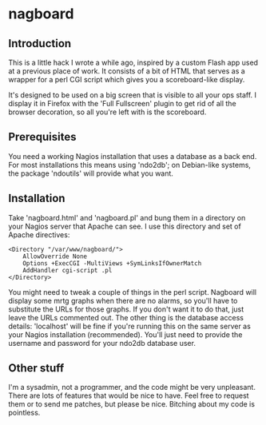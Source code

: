 nagboard
========

Introduction
------------

This is a little hack I wrote a while ago, inspired by a custom Flash app used
at a previous place of work.  It consists of a bit of HTML that serves as a wrapper
for a perl CGI script which gives you a scoreboard-like display.

It's designed to be used on a big screen that is visible to all your ops staff.
I display it in Firefox with the 'Full Fullscreen' plugin to get rid of all the
browser decoration, so all you're left with is the scoreboard.

Prerequisites
-------------

You need a working Nagios installation that uses a database as a back end.  For
most installations this means using 'ndo2db'; on Debian-like systems, the package
'ndoutils' will provide what you want.

Installation
------------

Take 'nagboard.html' and 'nagboard.pl' and bung them in a directory on your Nagios
server that Apache can see.  I use this directory and set of Apache directives:

	<Directory "/var/www/nagboard/">
		AllowOverride None
		Options +ExecCGI -MultiViews +SymLinksIfOwnerMatch
		AddHandler cgi-script .pl
	</Directory>

You might need to tweak a couple of things in the perl script.  Nagboard will
display some mrtg graphs when there are no alarms, so you'll have to substitute
the URLs for those graphs.  If you don't want it to do that, just leave the URLs
commented out.  The other thing is the database access details: 'localhost' will
be fine if you're running this on the same server as your Nagios installation
(recommended).  You'll just need to provide the username and password for your
ndo2db database user.

Other stuff
-----------

I'm a sysadmin, not a programmer, and the code might be very unpleasant.  There
are lots of features that would be nice to have.  Feel free to request them or to
send me patches, but please be nice.  Bitching about my code is pointless.

